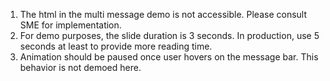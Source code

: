 1. The html in the multi message demo is not accessible. Please consult SME for implementation.
2. For demo purposes, the slide duration is 3 seconds. In production, use 5 seconds at least to provide more reading time.
3. Animation should be paused once user hovers on the message bar. This behavior is not demoed here.
